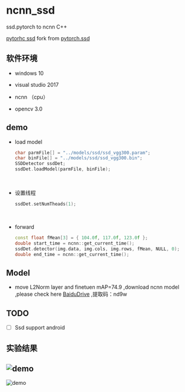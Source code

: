 # ncnn_ssd
ssd.pytorch to ncnn C++

[pytorhc ssd](https://github.com/jmu201521121021/ssd.pytorch) fork from [pytorch.ssd](https://github.com/amdegroot/ssd.pytorch)

## 软件环境

- windows 10


- visual studio 2017
- ncnn （cpu）
- opencv 3.0

## demo

- load model

  ```c++
  char parmFile[] = "../models/ssd/ssd_vgg300.param";
  char binFile[] = "../models/ssd/ssd_vgg300.bin";
  SSDDetector ssdDet;
  ssdDet.loadModel(parmFile, binFile);
  ```

  ​	


- 设置线程

  ```c++
  ssdDet.setNumTheads(1);
  ```

  ​

- forward

  ```c++
  const float fMean[3] = { 104.0f, 117.0f, 123.0f };
  double start_time = ncnn::get_current_time();
  ssdDet.detector(img.data, img.cols, img.rows, fMean, NULL, 0);
  double end_time = ncnn::get_current_time();
  ```

## Model

- move L2Norm layer and finetuen mAP=74.9 ,download ncnn model ,please check here [BaiduDrive](https://pan.baidu.com/s/1KTzZ1Jgr8g9mbPc6QXpT3g ) ,提取码：nd9w

## TODO

- [ ] Ssd support android 

##  实验结果

## ![demo](https://github.com/jmu201521121021/ncnn_ssd/raw/develop/data/demo.jpg)

![demo](https://github.com/jmu201521121021/ncnn_ssd/raw/develop/data/demo_1.jpg)

